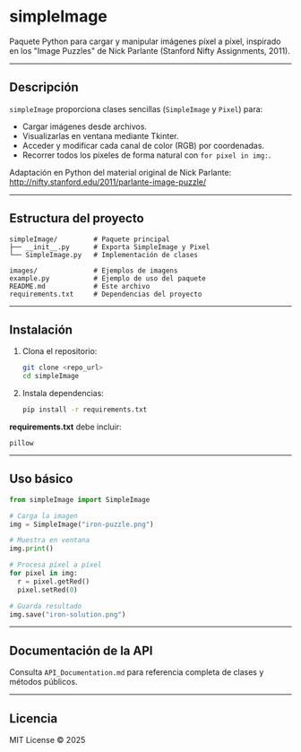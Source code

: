 # simpleImage

Paquete Python para cargar y manipular imágenes píxel a píxel, inspirado en los "Image Puzzles" de Nick Parlante (Stanford Nifty Assignments, 2011).

---

## Descripción

`simpleImage` proporciona clases sencillas (`SimpleImage` y `Pixel`) para:

- Cargar imágenes desde archivos.
- Visualizarlas en ventana mediante Tkinter.
- Acceder y modificar cada canal de color (RGB) por coordenadas.
- Recorrer todos los píxeles de forma natural con `for pixel in img:`.

Adaptación en Python del material original de Nick Parlante:
http://nifty.stanford.edu/2011/parlante-image-puzzle/

---

## Estructura del proyecto

```
simpleImage/         # Paquete principal
├── __init__.py      # Exporta SimpleImage y Pixel
└── SimpleImage.py   # Implementación de clases

images/              # Ejemplos de imagens
example.py           # Ejemplo de uso del paquete
README.md            # Este archivo
requirements.txt     # Dependencias del proyecto
```

---

## Instalación

1. Clona el repositorio:
   ```bash
   git clone <repo_url>
   cd simpleImage
   ```
2. Instala dependencias:
   ```bash
   pip install -r requirements.txt
   ```

**requirements.txt** debe incluir:
```
pillow
```

---

## Uso básico

```python
from simpleImage import SimpleImage

# Carga la imagen
img = SimpleImage("iron-puzzle.png")

# Muestra en ventana
img.print()

# Procesa píxel a píxel
for pixel in img:
  r = pixel.getRed()
  pixel.setRed(0)

# Guarda resultado
img.save("iron-solution.png")
```

---

## Documentación de la API

Consulta `API_Documentation.md` para referencia completa de clases y métodos públicos.

---

## Licencia

MIT License © 2025
